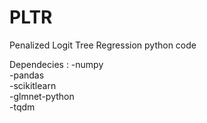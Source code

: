 # PLTR
Penalized Logit Tree Regression python code

Dependecies : 
-numpy  
-pandas  
-scikitlearn  
-glmnet-python  
-tqdm  
